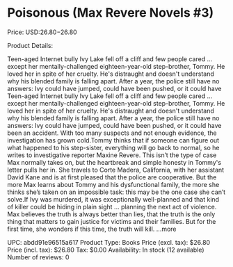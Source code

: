 # Poisonous (Max Revere Novels #3)

Price: USD:$26.80-$26.80

Product Details:

Teen-aged Internet bully Ivy Lake fell off a cliff and few people cared ... except her mentally-challenged eighteen-year-old step-brother, Tommy. He loved her in spite of her cruelty. He's distraught and doesn't understand why his blended family is falling apart. After a year, the police still have no answers: Ivy could have jumped, could have been pushed, or it could have Teen-aged Internet bully Ivy Lake fell off a cliff and few people cared ... except her mentally-challenged eighteen-year-old step-brother, Tommy. He loved her in spite of her cruelty. He's distraught and doesn't understand why his blended family is falling apart. After a year, the police still have no answers: Ivy could have jumped, could have been pushed, or it could have been an accident. With too many suspects and not enough evidence, the investigation has grown cold.Tommy thinks that if someone can figure out what happened to his step-sister, everything will go back to normal, so he writes to investigative reporter Maxine Revere. This isn’t the type of case Max normally takes on, but the heartbreak and simple honesty in Tommy's letter pulls her in. She travels to Corte Madera, California, with her assistant David Kane and is at first pleased that the police are cooperative. But the more Max learns about Tommy and his dysfunctional family, the more she thinks she’s taken on an impossible task: this may be the one case she can’t solve.If Ivy was murdered, it was exceptionally well-planned and that kind of killer could be hiding in plain sight ... planning the next act of violence. Max believes the truth is always better than lies, that the truth is the only thing that matters to gain justice for victims and their families. But for the first time, she wonders if this time, the truth will kill. ...more

UPC: abdd91e96515a617
Product Type: Books
Price (excl. tax): $26.80
Price (incl. tax): $26.80
Tax: $0.00
Availability: In stock (12 available)
Number of reviews: 0